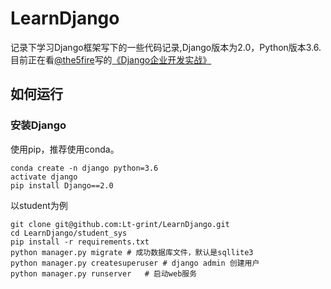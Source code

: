 # LearnDjango
记录下学习Django框架写下的一些代码记录,Django版本为2.0，Python版本3.6.
目前正在看[@the5fire](https://github.com/the5fire)写的[《Django企业开发实战》](https://github.com/the5fire/django-practice-book)

## 如何运行
### 安装Django
使用pip，推荐使用conda。
```
conda create -n django python=3.6
activate django
pip install Django==2.0
```
以student为例
```
git clone git@github.com:Lt-grint/LearnDjango.git
cd LearnDjango/student_sys
pip install -r requirements.txt
python manager.py migrate # 成功数据库文件，默认是sqllite3
python manager.py createsuperuser # django admin 创建用户 
python manager.py runserver   # 启动web服务
```
